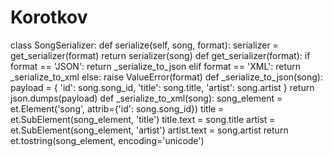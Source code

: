 # Korotkov
class SongSerializer:
def serialize(self, song, format):
serializer = get_serializer(format)
return serializer(song)
def get_serializer(format):
if format == 'JSON':
return _serialize_to_json
elif format == 'XML':
return _serialize_to_xml
else:
raise ValueError(format)
def _serialize_to_json(song):
payload = {
'id': song.song_id,
'title': song.title,
'artist': song.artist
}
return json.dumps(payload)
def _serialize_to_xml(song):
song_element = et.Element('song', attrib={'id': song.song_id})
title = et.SubElement(song_element, 'title')
title.text = song.title
artist = et.SubElement(song_element, 'artist')
artist.text = song.artist
return et.tostring(song_element, encoding='unicode')
